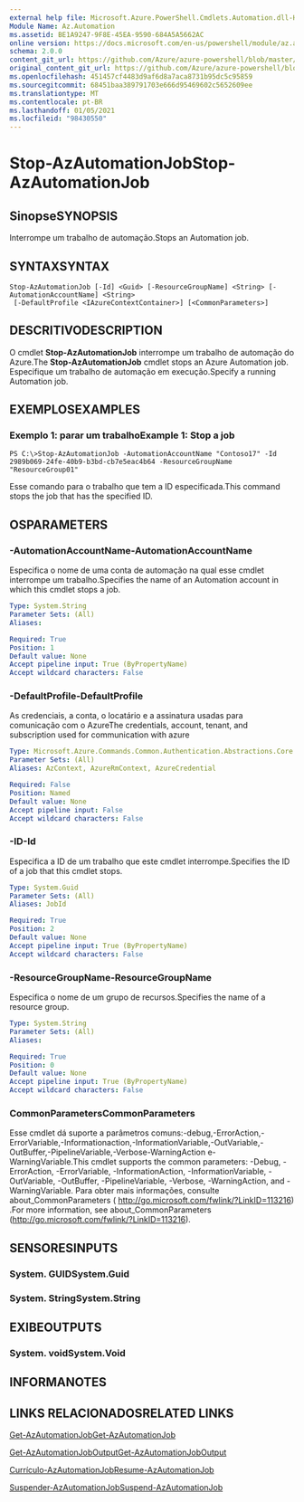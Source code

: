 ```yaml
---
external help file: Microsoft.Azure.PowerShell.Cmdlets.Automation.dll-Help.xml
Module Name: Az.Automation
ms.assetid: BE1A9247-9F8E-45EA-9590-684A5A5662AC
online version: https://docs.microsoft.com/en-us/powershell/module/az.automation/stop-azautomationjob
schema: 2.0.0
content_git_url: https://github.com/Azure/azure-powershell/blob/master/src/Automation/Automation/help/Stop-AzAutomationJob.md
original_content_git_url: https://github.com/Azure/azure-powershell/blob/master/src/Automation/Automation/help/Stop-AzAutomationJob.md
ms.openlocfilehash: 451457cf4483d9af6d8a7aca8731b95dc5c95859
ms.sourcegitcommit: 68451baa389791703e666d95469602c5652609ee
ms.translationtype: MT
ms.contentlocale: pt-BR
ms.lasthandoff: 01/05/2021
ms.locfileid: "98430550"
---
```

# <span data-ttu-id="eaeac-101">Stop-AzAutomationJob</span><span class="sxs-lookup"><span data-stu-id="eaeac-101">Stop-AzAutomationJob</span></span>

## <span data-ttu-id="eaeac-102">Sinopse</span><span class="sxs-lookup"><span data-stu-id="eaeac-102">SYNOPSIS</span></span>
<span data-ttu-id="eaeac-103">Interrompe um trabalho de automação.</span><span class="sxs-lookup"><span data-stu-id="eaeac-103">Stops an Automation job.</span></span>

## <span data-ttu-id="eaeac-104">SYNTAX</span><span class="sxs-lookup"><span data-stu-id="eaeac-104">SYNTAX</span></span>

```
Stop-AzAutomationJob [-Id] <Guid> [-ResourceGroupName] <String> [-AutomationAccountName] <String>
 [-DefaultProfile <IAzureContextContainer>] [<CommonParameters>]
```

## <span data-ttu-id="eaeac-105">DESCRITIVO</span><span class="sxs-lookup"><span data-stu-id="eaeac-105">DESCRIPTION</span></span>
<span data-ttu-id="eaeac-106">O cmdlet **Stop-AzAutomationJob** interrompe um trabalho de automação do Azure.</span><span class="sxs-lookup"><span data-stu-id="eaeac-106">The **Stop-AzAutomationJob** cmdlet stops an Azure Automation job.</span></span>
<span data-ttu-id="eaeac-107">Especifique um trabalho de automação em execução.</span><span class="sxs-lookup"><span data-stu-id="eaeac-107">Specify a running Automation job.</span></span>

## <span data-ttu-id="eaeac-108">EXEMPLOS</span><span class="sxs-lookup"><span data-stu-id="eaeac-108">EXAMPLES</span></span>

### <span data-ttu-id="eaeac-109">Exemplo 1: parar um trabalho</span><span class="sxs-lookup"><span data-stu-id="eaeac-109">Example 1: Stop a job</span></span>
```
PS C:\>Stop-AzAutomationJob -AutomationAccountName "Contoso17" -Id 2989b069-24fe-40b9-b3bd-cb7e5eac4b64 -ResourceGroupName "ResourceGroup01"
```

<span data-ttu-id="eaeac-110">Esse comando para o trabalho que tem a ID especificada.</span><span class="sxs-lookup"><span data-stu-id="eaeac-110">This command stops the job that has the specified ID.</span></span>

## <span data-ttu-id="eaeac-111">OS</span><span class="sxs-lookup"><span data-stu-id="eaeac-111">PARAMETERS</span></span>

### <span data-ttu-id="eaeac-112">-AutomationAccountName</span><span class="sxs-lookup"><span data-stu-id="eaeac-112">-AutomationAccountName</span></span>
<span data-ttu-id="eaeac-113">Especifica o nome de uma conta de automação na qual esse cmdlet interrompe um trabalho.</span><span class="sxs-lookup"><span data-stu-id="eaeac-113">Specifies the name of an Automation account in which this cmdlet stops a job.</span></span>

```yaml
Type: System.String
Parameter Sets: (All)
Aliases:

Required: True
Position: 1
Default value: None
Accept pipeline input: True (ByPropertyName)
Accept wildcard characters: False
```

### <span data-ttu-id="eaeac-114">-DefaultProfile</span><span class="sxs-lookup"><span data-stu-id="eaeac-114">-DefaultProfile</span></span>
<span data-ttu-id="eaeac-115">As credenciais, a conta, o locatário e a assinatura usadas para comunicação com o Azure</span><span class="sxs-lookup"><span data-stu-id="eaeac-115">The credentials, account, tenant, and subscription used for communication with azure</span></span>

```yaml
Type: Microsoft.Azure.Commands.Common.Authentication.Abstractions.Core.IAzureContextContainer
Parameter Sets: (All)
Aliases: AzContext, AzureRmContext, AzureCredential

Required: False
Position: Named
Default value: None
Accept pipeline input: False
Accept wildcard characters: False
```

### <span data-ttu-id="eaeac-116">-ID</span><span class="sxs-lookup"><span data-stu-id="eaeac-116">-Id</span></span>
<span data-ttu-id="eaeac-117">Especifica a ID de um trabalho que este cmdlet interrompe.</span><span class="sxs-lookup"><span data-stu-id="eaeac-117">Specifies the ID of a job that this cmdlet stops.</span></span>

```yaml
Type: System.Guid
Parameter Sets: (All)
Aliases: JobId

Required: True
Position: 2
Default value: None
Accept pipeline input: True (ByPropertyName)
Accept wildcard characters: False
```

### <span data-ttu-id="eaeac-118">-ResourceGroupName</span><span class="sxs-lookup"><span data-stu-id="eaeac-118">-ResourceGroupName</span></span>
<span data-ttu-id="eaeac-119">Especifica o nome de um grupo de recursos.</span><span class="sxs-lookup"><span data-stu-id="eaeac-119">Specifies the name of a resource group.</span></span>

```yaml
Type: System.String
Parameter Sets: (All)
Aliases:

Required: True
Position: 0
Default value: None
Accept pipeline input: True (ByPropertyName)
Accept wildcard characters: False
```

### <span data-ttu-id="eaeac-120">CommonParameters</span><span class="sxs-lookup"><span data-stu-id="eaeac-120">CommonParameters</span></span>
<span data-ttu-id="eaeac-121">Esse cmdlet dá suporte a parâmetros comuns:-debug,-ErrorAction,-ErrorVariable,-Informationaction,-InformationVariable,-OutVariable,-OutBuffer,-PipelineVariable,-Verbose-WarningAction e-WarningVariable.</span><span class="sxs-lookup"><span data-stu-id="eaeac-121">This cmdlet supports the common parameters: -Debug, -ErrorAction, -ErrorVariable, -InformationAction, -InformationVariable, -OutVariable, -OutBuffer, -PipelineVariable, -Verbose, -WarningAction, and -WarningVariable.</span></span> <span data-ttu-id="eaeac-122">Para obter mais informações, consulte about_CommonParameters ( http://go.microsoft.com/fwlink/?LinkID=113216) .</span><span class="sxs-lookup"><span data-stu-id="eaeac-122">For more information, see about_CommonParameters (http://go.microsoft.com/fwlink/?LinkID=113216).</span></span>

## <span data-ttu-id="eaeac-123">SENSORES</span><span class="sxs-lookup"><span data-stu-id="eaeac-123">INPUTS</span></span>

### <span data-ttu-id="eaeac-124">System. GUID</span><span class="sxs-lookup"><span data-stu-id="eaeac-124">System.Guid</span></span>

### <span data-ttu-id="eaeac-125">System. String</span><span class="sxs-lookup"><span data-stu-id="eaeac-125">System.String</span></span>

## <span data-ttu-id="eaeac-126">EXIBE</span><span class="sxs-lookup"><span data-stu-id="eaeac-126">OUTPUTS</span></span>

### <span data-ttu-id="eaeac-127">System. void</span><span class="sxs-lookup"><span data-stu-id="eaeac-127">System.Void</span></span>

## <span data-ttu-id="eaeac-128">INFORMA</span><span class="sxs-lookup"><span data-stu-id="eaeac-128">NOTES</span></span>

## <span data-ttu-id="eaeac-129">LINKS RELACIONADOS</span><span class="sxs-lookup"><span data-stu-id="eaeac-129">RELATED LINKS</span></span>

[<span data-ttu-id="eaeac-130">Get-AzAutomationJob</span><span class="sxs-lookup"><span data-stu-id="eaeac-130">Get-AzAutomationJob</span></span>](./Get-AzAutomationJob.md)

[<span data-ttu-id="eaeac-131">Get-AzAutomationJobOutput</span><span class="sxs-lookup"><span data-stu-id="eaeac-131">Get-AzAutomationJobOutput</span></span>](./Get-AzAutomationJobOutput.md)

[<span data-ttu-id="eaeac-132">Currículo-AzAutomationJob</span><span class="sxs-lookup"><span data-stu-id="eaeac-132">Resume-AzAutomationJob</span></span>](./Resume-AzAutomationJob.md)

[<span data-ttu-id="eaeac-133">Suspender-AzAutomationJob</span><span class="sxs-lookup"><span data-stu-id="eaeac-133">Suspend-AzAutomationJob</span></span>](./Suspend-AzAutomationJob.md)


